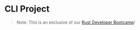 # CLI Project

> Note: This is an exclusive of our <a href="https://letsgetrusty.com/bootcamp-hsk41" target="_blank">Rust Developer Bootcamp</a>!
